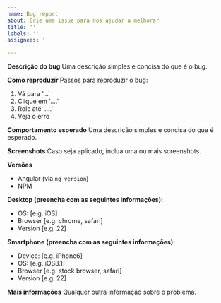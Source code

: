 ```yaml
---
name: Bug report
about: Crie uma issue para nos ajudar a melhorar
title: ''
labels: ''
assignees: ''

---
```


**Descrição do bug**
Uma descrição simples e concisa do que é o bug.

**Como reproduzir**
Passos para reproduzir o bug:
1. Vá para '...'
2. Clique em '....'
3. Role até '....'
4. Veja o erro

**Comportamento esperado**
Uma descrição simples e concisa do que é esperado.

**Screenshots**
Caso seja aplicado, inclua uma ou mais screenshots.

**Versões**
- Angular (via `ng version`)
- NPM

**Desktop (preencha com as seguintes informações):**
 - OS: [e.g. iOS]
 - Browser [e.g. chrome, safari]
 - Version [e.g. 22]

**Smartphone (preencha com as seguintes informações):**
 - Device: [e.g. iPhone6]
 - OS: [e.g. iOS8.1]
 - Browser [e.g. stock browser, safari]
 - Version [e.g. 22]

**Mais informações**
Qualquer outra informação sobre o problema.
